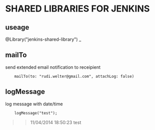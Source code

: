 # SHARED LIBRARIES FOR JENKINS

## useage

@Library("jenkins-shared-library") \_

## mailTo

send extended email notification to receipient

```Jenkins
    mailTo(to: "rudi.welter@gmail.com", attachLog: false)
```

## logMessage

log message with date/time

```jenkins
    logMessage("test");
```

> > 11/04/2014 18:50:23 test
